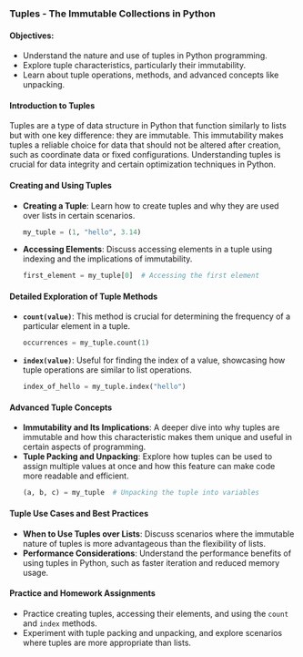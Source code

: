 ### Tuples - The Immutable Collections in Python

#### Objectives:
- Understand the nature and use of tuples in Python programming.
- Explore tuple characteristics, particularly their immutability.
- Learn about tuple operations, methods, and advanced concepts like unpacking.

#### Introduction to Tuples
Tuples are a type of data structure in Python that function similarly to lists but with one key difference: they are immutable. This immutability makes tuples a reliable choice for data that should not be altered after creation, such as coordinate data or fixed configurations. Understanding tuples is crucial for data integrity and certain optimization techniques in Python.

#### Creating and Using Tuples
- **Creating a Tuple**: Learn how to create tuples and why they are used over lists in certain scenarios.
  ```python
  my_tuple = (1, "hello", 3.14)
  ```
- **Accessing Elements**: Discuss accessing elements in a tuple using indexing and the implications of immutability.
  ```python
  first_element = my_tuple[0]  # Accessing the first element
  ```

#### Detailed Exploration of Tuple Methods
- **`count(value)`**: This method is crucial for determining the frequency of a particular element in a tuple.
  ```python
  occurrences = my_tuple.count(1)
  ```
- **`index(value)`**: Useful for finding the index of a value, showcasing how tuple operations are similar to list operations.
  ```python
  index_of_hello = my_tuple.index("hello")
  ```

#### Advanced Tuple Concepts
- **Immutability and Its Implications**: A deeper dive into why tuples are immutable and how this characteristic makes them unique and useful in certain aspects of programming.
- **Tuple Packing and Unpacking**: Explore how tuples can be used to assign multiple values at once and how this feature can make code more readable and efficient.
  ```python
  (a, b, c) = my_tuple  # Unpacking the tuple into variables
  ```

#### Tuple Use Cases and Best Practices
- **When to Use Tuples over Lists**: Discuss scenarios where the immutable nature of tuples is more advantageous than the flexibility of lists.
- **Performance Considerations**: Understand the performance benefits of using tuples in Python, such as faster iteration and reduced memory usage.

#### Practice and Homework Assignments
- Practice creating tuples, accessing their elements, and using the `count` and `index` methods.
- Experiment with tuple packing and unpacking, and explore scenarios where tuples are more appropriate than lists.